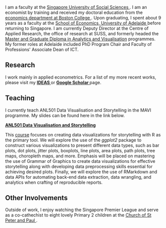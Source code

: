 I am a faculty at the <a href="https://www.suss.edu.sg/"> Singapore University of Social Sciences </a>. I am an economist by training and received my doctoral education from the <a href="https://www.bc.edu/bc-web/schools/morrissey/departments/economics.html"> economics department at Boston College </a>. Upon graduating, I spent about 9 years as a faculty at the <a href="https://able.adelaide.edu.au/economics-and-public-policy/"> School of Economics, University of Adelaide </a> before returning to Singapore. I am currently Deputy Director at the Centre of Applied Research, the office of research at SUSS, and formerly headed the <a href="https://www.suss.edu.sg/programmes/detail/mavi">Master and Graduate Diploma in Analytics and Visualisation</a> programmes. My former roles at Adelaide included PhD Program Chair and Faculty of Professions' Associate Dean of ICT.


## Research

I work mainly in applied econometrics. For a list of my more recent works, please visit my <a style="font-weight:bold" href="https://ideas.repec.org/f/psi516.html"> IDEAS </a> or <a style="font-weight:bold" href="https://scholar.google.com.au/citations?user=m7HG2YQAAAAJ&hl=en"> Google Scholar </a> page.


## Teaching

I currently teach ANL501 Data Visualisation and Storytelling in the MAVI programme. My slides can be found here in the link below.

 <a  style="font-weight:bold" href="https://nicholas-sim.github.io/ANL501-Data-Visualisation-and-Storytelling/">ANL501 Data Visualisation and Storytelling</a>

This <a href="https://nicholas-sim.github.io/ANL501-Data-Visualisation-and-Storytelling/">course</a> focuses on creating data visualizations for storytelling with R as the primary tool. We will explore the use of the _ggplot2_ package to construct various visualizations to present different data types, such as bar plots, dot plots, jitter plots, boxplots, line plots, area plots, path plots, tree maps, choropleth maps, and more. Emphasis will be placed on mastering the use of Grammar of Graphics to create data visualizations for effective storytelling along with developing data preprocessing skills essential for achieving desired plots. Finally, we will explore the use of RMarkdown and data APIs for automating back-end data extraction, data wrangling, and analytics when crafting of reproducible reports.


## Other Involvements

Outside of work, I enjoy watching the Singapore Premier League and serve as a co-cathechist to eight lovely Primary 2 children at the <a href="https://sppchurch.org.sg/"> Church of St Peter and Paul </a>.
